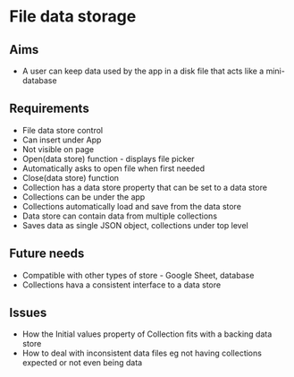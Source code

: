 File data storage
=================

Aims
----

- A user can keep data used by the app in a disk file that acts like a mini-database

Requirements
------------

- File data store control
- Can insert under App
- Not visible on page
- Open(data store) function - displays file picker
- Automatically asks to open file when first needed
- Close(data store) function
- Collection has a data store property that can be set to a data store
- Collections can be under the app
- Collections automatically load and save from the data store
- Data store can contain data from multiple collections
- Saves data as single JSON object, collections under top level

Future needs
------------

- Compatible with other types of store - Google Sheet, database
- Collections hava a consistent interface to a data store

Issues
------

- How the Initial values property of Collection fits with a backing data store
- How to deal with inconsistent data files eg not having collections expected or not even being data